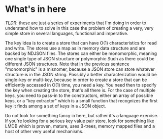 # What's in here

*TLDR*: these are just a series of experiments that I'm doing in order to understand how to solve in this case the problem of creating a very, very simple store in several languages, functional and imperative.

The key idea is to create a store that can have O(1) characteristics for read and write. 
The stores use a map as in memory data structure and are backed by NDJSON files.
The stores can either be monomorphic, meaning one single type of JSON structure or polymorphic
Such as there could be different JSON structures. Note that in the previous sentence "monomorphic"
is a misnomer, because a JSON store can store whatever structure is in the JSON string. Possibly
a better characterization would be single-key or multi-key, because in order to create a store that
can be efficiently accessed in O(1) time, you need a key. You need then to specify the key when
creating the store, that's all there is. For the case of multiple keys, you need to pass-in to
the constructors, either an array of possible keys, or a "key extractor" which is a small function
that recognizes the first key it finds among a set of keys in a JSON object.

Do not look for something fancy in here, but rather it's a language exercise. If you're looking
for a serious key value pair store, look for something like LMDB which is proven, mature, uses
B-trees, memory mapped files and a host of other very useful mechanisms. 